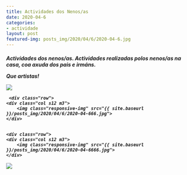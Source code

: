 ```yaml
---
title: Actividades dos Nenos/as
date: 2020-04-6
categories:
- actividade
layout: post
featured-img: posts_img/2020/04/6/2020-04-6.jpg
---
```

 <h5 class="center header text_h2">
Actividades dos nenos/as.
Actividades realizadas polos nenos/as na casa, coa axuda dos pais e irmáns.

Que artistas!

 <!--more-->

<div class="row">
    <div class="col s12 m3">
		<img class="responsive-img" src="{{ site.baseurl }}/posts_img/2020/04/6/2020-04-66.jpg">
	</div>
	
	 <div class="row">
    <div class="col s12 m3">
		<img class="responsive-img" src="{{ site.baseurl }}/posts_img/2020/04/6/2020-04-666.jpg">
	</div>
	
	
	<div class="row">
    <div class="col s12 m3">
		<img class="responsive-img" src="{{ site.baseurl }}/posts_img/2020/04/6/2020-04-6666.jpg">
	</div>
	
	
 
 <div class="row">
    <div class="col s12 m3">
		<img class="responsive-img" src="{{ site.baseurl }}/posts_img/2020/04/6/2020-04-66666.jpg">
	</div>
	


